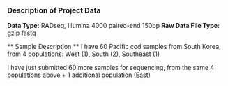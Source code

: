 ### Description of Project Data ###

**Data Type:** RADseq, Illumina 4000 paired-end 150bp
**Raw Data File Type:** gzip fastq

** Sample Description **
I have 60 Pacific cod samples from South Korea, from 4 populations: West (1), South (2), Southeast (1)

I have just submitted 60 more samples for sequencing, from the same 4 populations above + 1 additional population (East)

